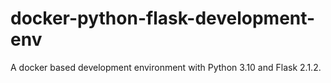 # docker-python-flask-development-env
A docker based development environment with Python 3.10 and Flask 2.1.2.
